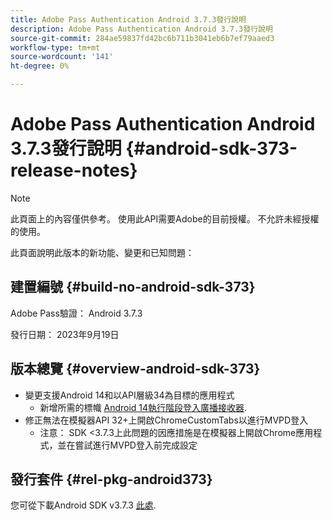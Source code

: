 ```yaml
---
title: Adobe Pass Authentication Android 3.7.3發行說明
description: Adobe Pass Authentication Android 3.7.3發行說明
source-git-commit: 284ae59837fd42bc6b711b3041eb6b7ef79aaed3
workflow-type: tm+mt
source-wordcount: '141'
ht-degree: 0%

---
```


# Adobe Pass Authentication Android 3.7.3發行說明 {#android-sdk-373-release-notes}

>[!NOTE]
>
>此頁面上的內容僅供參考。 使用此API需要Adobe的目前授權。 不允許未經授權的使用。

此頁面說明此版本的新功能、變更和已知問題：

## 建置編號 {#build-no-android-sdk-373}

Adobe Pass驗證： Android 3.7.3

發行日期： 2023年9月19日



## 版本總覽 {#overview-android-sdk-373}

* 變更支援Android 14和以API層級34為目標的應用程式
   * 新增所需的標幟 [Android 14執行階段登入廣播接收器](https://developer.android.com/about/versions/14/behavior-changes-14#runtime-receivers-exported).
* 修正無法在模擬器API 32+上開啟ChromeCustomTabs以進行MVPD登入
   * 注意： SDK &lt;3.7.3上此問題的因應措施是在模擬器上開啟Chrome應用程式，並在嘗試進行MVPD登入前完成設定


## 發行套件 {#rel-pkg-android373}

您可從下載Android SDK v3.7.3 [此處](https://tve.zendesk.com/hc/en-us/articles/204963219-Android-Native-AccessEnabler-Library).

